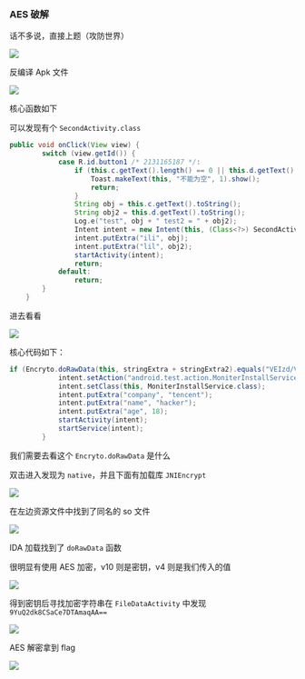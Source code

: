 ### AES 破解

话不多说，直接上题（攻防世界）

![](https://pic1.imgdb.cn/item/68049d1458cb8da5c8b8bbcb.png)

反编译 Apk 文件

![](https://pic1.imgdb.cn/item/68049fd458cb8da5c8b8c515.png)

核心函数如下

可以发现有个 `SecondActivity.class`

```java
public void onClick(View view) {
        switch (view.getId()) {
            case R.id.button1 /* 2131165187 */:
                if (this.c.getText().length() == 0 || this.d.getText().length() == 0) {
                    Toast.makeText(this, "不能为空", 1).show();
                    return;
                }
                String obj = this.c.getText().toString();
                String obj2 = this.d.getText().toString();
                Log.e("test", obj + " test2 = " + obj2);
                Intent intent = new Intent(this, (Class<?>) SecondActivity.class);
                intent.putExtra("ili", obj);
                intent.putExtra("lil", obj2);
                startActivity(intent);
                return;
            default:
                return;
        }
    }
```

进去看看

![](https://pic1.imgdb.cn/item/6804a39f58cb8da5c8b8d33b.png)

核心代码如下：

```java
if (Encryto.doRawData(this, stringExtra + stringExtra2).equals("VEIzd/V2UPYNdn/bxH3Xig==")) {
            intent.setAction("android.test.action.MoniterInstallService");
            intent.setClass(this, MoniterInstallService.class);
            intent.putExtra("company", "tencent");
            intent.putExtra("name", "hacker");
            intent.putExtra("age", 18);
            startActivity(intent);
            startService(intent);
        }
```

我们需要去看这个 `Encryto.doRawData` 是什么

双击进入发现为 `native`，并且下面有加载库 `JNIEncrypt`

![](https://pic1.imgdb.cn/item/6804a4c558cb8da5c8b8d783.png)

在左边资源文件中找到了同名的 so 文件

![](https://pic1.imgdb.cn/item/6804a6bf58cb8da5c8b8de6c.png)

IDA 加载找到了 `doRawData` 函数

很明显有使用 AES 加密，v10 则是密钥，v4 则是我们传入的值

![](https://pic1.imgdb.cn/item/6804a79858cb8da5c8b8e0a9.png)

得到密钥后寻找加密字符串在 `FileDataActivity` 中发现 `9YuQ2dk8CSaCe7DTAmaqAA==`

![](https://pic1.imgdb.cn/item/6804a91658cb8da5c8b8e440.png)

AES 解密拿到 flag

![](https://pic1.imgdb.cn/item/6804a94758cb8da5c8b8e4a7.png)